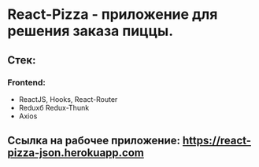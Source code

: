# React-Pizza - приложение для решения заказа пиццы.

## Стек:

### Frontend:
* ReactJS, Hooks, React-Router
* Reduxб Redux-Thunk
* Axios

## Ссылка на рабочее приложение: https://react-pizza-json.herokuapp.com
